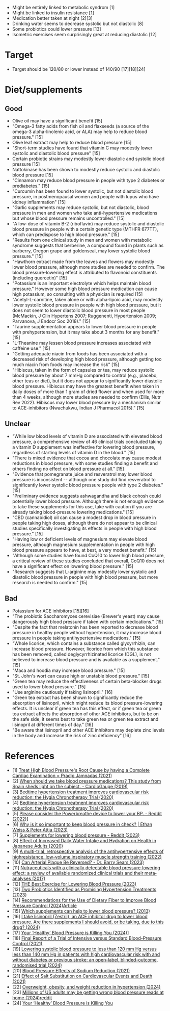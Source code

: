 - Might be entirely linked to metabolic syndrom [1]
- Might be linked to insulin resistance [1]
- Medication better taken at night [2][3]
- Drinking water seems to decrease systolic but not diastolic [8]
- Some probiotics could lower pressure [13]
- Isometric exercises seem surprisingly great at reducing diastolic [12]

# Target
- Target should be 120/80 or lower instead of 140/90 [17][18][24]

# Diet/supplements

## Good
- Olive oil may have a significant benefit [15]
- "Omega-3 fatty acids from fish oil and flaxseeds (a source of the omega-3 alpha-linolenic acid, or ALA) may help to reduce blood pressure." [15]
- Olive leaf extract may help to reduce blood pressure [15]
- "Short-term studies have found that vitamin C may modestly lower systolic and diastolic blood pressure" [15]
- Certain probiotic strains may modestly lower diastolic and systolic blood pressure [15]
- Nattokinase has been shown to modestly reduce systolic and diastolic blood pressure [15]
- "Cinnamon may reduce blood pressure in people with type 2 diabetes or prediabetes." [15]
- "Curcumin has been found to lower systolic, but not diastolic blood pressure, in postmenopausal women and people with lupus who have kidney inflammation" [15]
- "Garlic supplements may reduce systolic, but not diastolic, blood pressure in men and women who take anti-hypertensive medications but whose blood pressure remains uncontrolled." [15]
- "A low-dose of vitamin B-2 (riboflavin) may reduce systolic and diastolic blood pressure in people with a certain genetic type (MTHFR 677TT), which can predispose to high blood pressure." [15]
- "Results from one clinical study in men and women with metabolic syndrome suggests that berberine, a compound found in plants such as barberry, Oregon grape and goldenseal, may lower systolic blood pressure." [15]
- "Hawthorn extract made from the leaves and flowers may modestly lower blood pressure, although more studies are needed to confirm. The blood pressure-lowering effect is attributed to flavonoid constituents (including quercetin)" [15]
- "Potassium is an important electrolyte which helps maintain blood pressure." However some high blood pressure medication can cause high potassium, so consulting with a physician is required [15]
- "Acetyl-L-carnitine, taken alone or with alpha-lipoic acid, may modestly lower systolic blood pressure in people with high blood pressure, but it does not seem to lower diastolic blood pressure in most people (McMackin, J Clin Hypertens 2007; Ruggenenti, Hypertension 2009; Parvanova, J Endocr Soc 2018)." [15]
- "Taurine supplementation appears to lower blood pressure in people with prehypertension, but it may take about 3 months for any benefit." [15]
- "L-Theanine may lessen blood pressure increases associated with caffeine use." [15]
- "Getting adequate niacin from foods has been associated with a decreased risk of developing high blood pressure, although getting too much niacin from foods may increase the risk" [15]
- "Hibiscus, taken in the form of capsules or tea, may reduce systolic blood pressure by about 7 mmHg compared to control (e.g., placebo, other teas or diet), but it does not appear to significantly lower diastolic blood pressure. Hibiscus may have the greatest benefit when taken in daily doses of more than 1 gram of dried flower and when used for more than 4 weeks, although more studies are needed to confirm (Ellis, Nutr Rev 2022). Hibiscus may lower blood pressure by a mechanism similar to ACE-inhibitors (Nwachukwu, Indian J Pharmacol 2015)." [15]

## Unclear
- "While low blood levels of vitamin D are associated with elevated blood pressure, a comprehensive review of 46 clinical trials concluded taking a vitamin D supplement was ineffective for lowering blood pressure, regardless of starting levels of vitamin D in the blood." [15]
- "There is mixed evidence that cocoa and chocolate may cause modest reductions in blood pressure, with some studies finding a benefit and others finding no effect on blood pressure at all." [15]
- "Evidence that pomegranate juice and resveratrol may lower blood pressure is inconsistent -- although one study did find resveratrol to significantly lower systolic blood pressure people with type 2 diabetes." [15]
- "Preliminary evidence suggests ashwagandha and black cohosh could potentially lower blood pressure. Although there is not enough evidence to take these supplements for this use, take with caution if you are already taking blood-pressure lowering medications." [15]
- "CBD (cannabidiol) oil can cause a modest drop in blood pressure in people taking high doses, although there do not appear to be clinical studies specifically investigating its effects in people with high blood pressure." [15]
- "Having low or deficient levels of magnesium may elevate blood pressure, although magnesium supplementation in people with high blood pressure appears to have, at best, a very modest benefit." [15]
- "Although some studies have found CoQ10 to lower high blood pressure, a critical review of these studies concluded that overall, CoQ10 does not have a significant effect on lowering blood pressure." [15]
- "Research suggests that L-arginine may modestly lower systolic and diastolic blood pressure in people with high blood pressure, but more research is needed to confirm." [15]

## Bad
- Potassium for ACE inhibitors [15][16]
- "The probiotic Saccharomyces cerevisiae (Brewer's yeast) may cause dangerously high blood pressure if taken with certain medications." [15]
- "Despite the fact that melatonin has been reported to decrease blood pressure in healthy people without hypertension, it may increase blood pressure in people taking antihypertensive medications." [15]
- "Whole licorice, which contains a substance called glycyrrhizin, can increase blood pressure. However, licorice from which this substance has been removed, called deglycyrrhizinated licorice (DGL), is not believed to increase blood pressure and is available as a supplement." [15]
- "Maca and hoodia may increase blood pressure." [15]
- "St. John's wort can cause high or unstable blood pressure." [15]
- "Green tea may reduce the effectiveness of certain beta-blocker drugs used to lower blood pressure." [15]
- "Use arginine cautiously if taking lisinopril." [16]
- "Green tea extract has been shown to significantly reduce the absorption of lisinopril, which might reduce its blood pressure-lowering effects. It is unclear if green tea has this effect, or if green tea or green tea extract affects the absorption of other ACE inhibitors, but to be on the safe side, it seems best to take green tea or green tea extract and lisinopril at different times of day." [16]
- "Be aware that lisinopril and other ACE inhibitors may deplete zinc levels in the body and increase the risk of zinc deficiency" [16]

# References
- [1] [Treat High Blood Pressure's Root Cause by having a Complete Cardiac Examination = Pradip Jamnadas (2021)](https://www.youtube.com/watch?v=yaf1swrS1_c)
- [2] [When should we take blood pressure medications? This study from Spain sheds light on the subject. - CardioGauge (2019)](https://www.youtube.com/watch?v=_l75U2DRoqo)
- [3] [Bedtime hypertension treatment improves cardiovascular risk reduction: the Hygia Chronotherapy Trial (2020)](https://pubmed.ncbi.nlm.nih.gov/31641769/)
- [4] [Bedtime hypertension treatment improves cardiovascular risk reduction: the Hygia Chronotherapy Trial (2020)](https://academic.oup.com/eurheartj/article/41/48/4565/5602478)
- [5] [Please consider the Powerbreathe device to lower your BP. - Reddit (2022)](https://www.reddit.com/r/hypertension/comments/z27yug/please_consider_the_powerbreathe_device_to_lower/)]
- [6] [Why is it so important to keep blood pressure in check? | Ethan Weiss & Peter Attia (2023)](https://www.youtube.com/watch?v=AENDu5t8DJ8)
- [7] [Supplements for lowering blood pressure - Reddit (2023)](https://www.reddit.com/r/Supplements/comments/14aqymr/supplements_for_lowering_blood_pressure/)
- [8] [Effect of Increased Daily Water Intake and Hydration on Health in Japanese Adults (2020)](https://www.ncbi.nlm.nih.gov/pmc/articles/PMC7231288/)
- [9] [A multi-trial, retrospective analysis of the antihypertensive effects of highresistance, low-volume inspiratory muscle strength training (2022)](https://www.powerbreathe.com/wp-content/uploads/2022/12/japplphysiol.00425.2022-1.pdf)
- [10] [Can Arterial Plaque Be Reversed? - Dr. Barry Sears (2023)](https://www.youtube.com/watch?v=03KZyXGyqqw)
- [11] [Nutraceuticals with a clinically detectable blood pressure‐lowering effect: a review of available randomized clinical trials and their meta‐analyses (2017)](https://www.ncbi.nlm.nih.gov/pmc/articles/PMC5338151/)
- [12] [THE Best Exercise for Lowering Blood Pressure (2023)](https://www.youtube.com/watch?v=sQCzXdckXPs)
- [13] [Two Probiotics Identified as Promising Hypertension Treatments (2023)](https://asm.org/Press-Releases/2023/October/Two-Probiotics-Identified-as-Promising-Hypertensio)
- [14] [Recommendations for the Use of Dietary Fiber to Improve Blood Pressure Control (2024)](https://www.ahajournals.org/doi/10.1161/HYPERTENSIONAHA.123.22575)[Article](https://newatlas.com/health-wellbeing/dietary-fiber-high-blood-pressure/)
- [15] [Which supplements can help to lower blood pressure? (2013)](https://www.consumerlab.com/answers/which-supplements-can-help-lower-blood-pressure/supplements-high-blood-pressure/)
- [16] [I take lisinopril (Zestril), an ACE inhibitor drug to lower blood pressure. Are there supplements I should avoid, or be taking, due to this drug? (2024)](https://www.consumerlab.com/answers/which-supplements-should-be-avoided-when-taking-ace-inhibitors/ace-ihibitor-interactions/)
- [17] [Your ‘Healthy’ Blood Pressure is Killing You (2024)](https://www.youtube.com/watch?v=ap6RAcnnKPg)]
- [18] [Final Report of a Trial of Intensive versus Standard Blood-Pressure Control (2021)](https://www.nejm.org/doi/10.1056/NEJMoa1901281)
- [19] [Lowering systolic blood pressure to less than 120 mm Hg versus less than 140 mm Hg in patients with high cardiovascular risk with and without diabetes or previous stroke: an open-label, blinded-outcome, randomised trial (2024)](https://pubmed.ncbi.nlm.nih.gov/38945140/)
- [20] [Blood Pressure Effects of Sodium Reduction (2021)](https://www.ncbi.nlm.nih.gov/pmc/articles/PMC8055199/)
- [21] [Effect of Salt Substitution on Cardiovascular Events and Death (2021)](https://www.nejm.org/doi/full/10.1056/NEJMoa2105675)
- [22] [Overweight, obesity, and weight reduction in hypertension (2024)](https://www.uptodate.com/contents/overweight-obesity-and-weight-reduction-in-hypertension)
- [23] [Millions of US adults may be getting wrong blood pressure reads at home (2024)](https://newatlas.com/medical/blood-pressure-cuff-device/)[reddit](https://www.reddit.com/r/science/comments/1fad8j8/millions_of_us_adults_may_be_getting_wrong_blood/)
- [24] [Your ‘Healthy’ Blood Pressure is Killing You](https://www.youtube.com/watch?v=ap6RAcnnKPg)